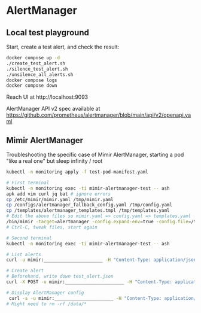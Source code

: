 # AlertManager

## Local test playground 

Start, create a test alert, and check the result:

```bash
docker compose up -d
./create_test_alert.sh
./silence_test_alert.sh
./unsilence_all_alerts.sh
docker compose logs 
docker compose down
```

Reach UI at http://localhost:9093

AlertManager API v2 spec available at https://github.com/prometheus/alertmanager/blob/main/api/v2/openapi.yaml

## Mimir AlertManager

Troubleshooting the specific case of Mimir AlertManager, starting a pod "like a real one" but sleep infinity / root

```bash
kubectl -n monitoring apply -f test-pod-manifest.yaml

# First terminal
kubectl -n monitoring exec -ti mimir-alertmanager-test -- ash
apk add vim curl jq bat # ignore errors
cp /etc/mimir/mimir.yaml /tmp/mimir.yaml
cp /configs/alertmanager_fallback_config.yaml /tmp/config.yaml
cp /templates/alertmanager_templates.tmpl /tmp/templates.yaml
# Edit the above files so mimir.yaml => config.yaml => templates.yaml
/bin/mimir -target=alertmanager -config.expand-env=true -config.file=/tmp/mimir.yaml -log.level debug 2>&1 | grep -v -E "Parsing|MultiTenantAlertmanager|Initiating pu|memberlist|cluster|unexpected|module waiting|object stor|tracker|Invalidating|configured Transport|uspect|Stream|irectories"
# Ctrl-C, tweak files, start again

# Second terminal
kubectl -n monitoring exec -ti mimir-alertmanager-test -- ash

# List alerts
curl -u mimir:______________________ -H "Content-Type: application/json" -H "X-Scope-OrgID: 1" http://localhost:8080/alertmanager/api/v2/alerts | jq 

# Create alert
# Beforehand, write down test_alert.json
curl -X POST -u mimir:______________________ -H "Content-Type: application/json" -H "X-Scope-OrgID: 1" http://localhost:8080/alertmanager/api/v2/alerts -d @test_alert.json

# Display AlertManager config
 curl -s -u mimir:______________________ -H "Content-Type: application/json" -H "X-Scope-OrgID: 1" http://localhost:8080/alertmanager/api/v2/status | jq -r '.config.original' | bat --theme gruvbox-light -l yaml
# Might need to rm -rf /data/*

```